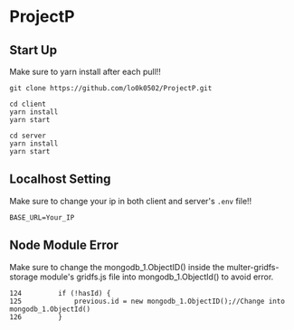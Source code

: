 # ProjectP
## Start Up
Make sure to yarn install after each pull!!
```
git clone https://github.com/lo0k0502/ProjectP.git
```
```
cd client
yarn install
yarn start
```
```
cd server
yarn install
yarn start
```

## Localhost Setting
Make sure to change your ip in both client and server's ``.env`` file!!
```
BASE_URL=Your_IP
```


## Node Module Error
Make sure to change the mongodb_1.ObjectID() inside the multer-gridfs-storage module's gridfs.js file into mongodb_1.ObjectId() to avoid error.
```
124         if (!hasId) {
125             previous.id = new mongodb_1.ObjectID();//Change into mongodb_1.ObjectId()
126         }
```
